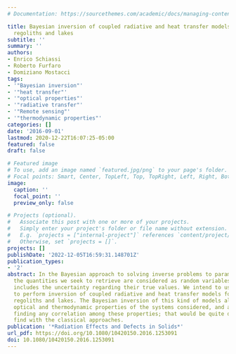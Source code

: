 ```yaml
---
# Documentation: https://sourcethemes.com/academic/docs/managing-content/

title: Bayesian inversion of coupled radiative and heat transfer models for asteroid
  regoliths and lakes
subtitle: ''
summary: ''
authors:
- Enrico Schiassi
- Roberto Furfaro
- Domiziano Mostacci
tags:
- '"Bayesian inversion"'
- '"heat transfer"'
- '"optical properties"'
- '"radiative transfer"'
- '"Remote sensing"'
- '"thermodynamic properties"'
categories: []
date: '2016-09-01'
lastmod: 2020-12-22T16:07:25-05:00
featured: false
draft: false

# Featured image
# To use, add an image named `featured.jpg/png` to your page's folder.
# Focal points: Smart, Center, TopLeft, Top, TopRight, Left, Right, BottomLeft, Bottom, BottomRight.
image:
  caption: ''
  focal_point: ''
  preview_only: false

# Projects (optional).
#   Associate this post with one or more of your projects.
#   Simply enter your project's folder or file name without extension.
#   E.g. `projects = ["internal-project"]` references `content/project/deep-learning/index.md`.
#   Otherwise, set `projects = []`.
projects: []
publishDate: '2022-12-05T16:59:31.148701Z'
publication_types:
- '2'
abstract: In the Bayesian approach to solving inverse problems to parameter estimation,
  the quantities we seek to retrieve are considered as random variables. The randomness
  includes the uncertainty regarding their true values. We intend to use this approach
  to perform inversion of coupled radiative and heat transfer models for asteroid
  regoliths and lakes. The Bayesian inversion of this kind of models allows estimating
  optical and thermodynamic properties of the systems considered, and also allows
  finding any correlation among these properties; that would be quite difficult to
  find with the classical approaches.
publication: '*Radiation Effects and Defects in Solids*'
url_pdf: https://doi.org/10.1080/10420150.2016.1253091
doi: 10.1080/10420150.2016.1253091
---
```

